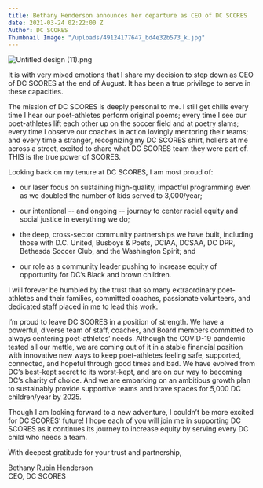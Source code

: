```yaml
---
title: Bethany Henderson announces her departure as CEO of DC SCORES
date: 2021-03-24 02:22:00 Z
Author: DC SCORES
Thumbnail Image: "/uploads/49124177647_bd4e32b573_k.jpg"
---
```


![Untitled design (11).png](/uploads/Untitled%20design%20(11).png)

It is with very mixed emotions that I share my decision to step down as CEO of DC SCORES at the end of August. It has been a true privilege to serve in these capacities.

The mission of DC SCORES is deeply personal to me.  I still get chills every time I hear our poet-athletes perform original poems; every time I see our poet-athletes lift each other up on the soccer field and at poetry slams; every time I observe our coaches in action lovingly mentoring their teams; and every time a stranger, recognizing my DC SCORES shirt, hollers at me across a street, excited to share what DC SCORES team they were part of. THIS is the true power of SCORES.





Looking back on my tenure at DC SCORES, I am most proud of:

* our laser focus on sustaining high-quality, impactful programming even as we doubled the number of kids served to 3,000/year;

* our intentional -- and ongoing -- journey to center racial equity and social justice in everything we do;

* the deep, cross-sector community partnerships we have built, including those with D.C. United, Busboys & Poets, DCIAA, DCSAA, DC DPR, Bethesda Soccer Club, and the Washington Spirit; and

* our role as a community leader pushing to increase equity of opportunity for DC’s Black and brown children.

I will forever be humbled by the trust that so many extraordinary poet-athletes and their families, committed coaches, passionate volunteers, and dedicated staff placed in me to lead this work.

I’m proud to leave DC SCORES in a position of strength. We have a powerful, diverse team of staff, coaches, and Board members committed to always centering poet-athletes’ needs. Although the COVID-19 pandemic tested all our mettle, we are coming out of it in a stable financial position with innovative new ways to keep poet-athletes feeling safe, supported, connected, and hopeful through good times and bad. We have evolved from DC’s best-kept secret to its worst-kept, and are on our way to becoming DC’s charity of choice. And we are embarking on an ambitious growth plan to sustainably provide supportive teams and brave spaces for 5,000 DC children/year by 2025.

Though I am looking forward to a new adventure, I couldn’t be more excited for DC SCORES’ future! I hope each of you will join me in supporting DC SCORES as it continues its journey to increase equity by serving every DC child who needs a team.

With deepest gratitude for your trust and partnership,


Bethany Rubin Henderson <br>
CEO, DC SCORES